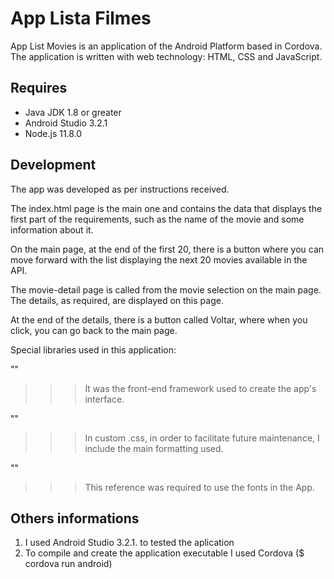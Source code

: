 # App Lista Filmes

App List Movies is an application of the Android Platform based in Cordova. The application is written with web technology: HTML, CSS and JavaScript.



## Requires

- Java JDK 1.8 or greater
- Android Studio 3.2.1
- Node.js 11.8.0



## Development

The app was developed as per instructions received.

The index.html page is the main one and contains the data that displays the first part of the requirements, such as the name of the movie and some information about it.

On the main page, at the end of the first 20, there is a button where you can move forward with the list displaying the next 20 movies available in the API.

The movie-detail page is called from the movie selection on the main page. The details, as required, are displayed on this page.

At the end of the details, there is a button called Voltar, where when you click, you can go back to the main page.

Special libraries used in this application:

"<link rel="stylesheet" href="https://stackpath.bootstrapcdn.com/bootstrap/4.2.1/css/bootstrap.min.css" />"
>>> It was the front-end framework used to create the app's interface.

"<link rel="stylesheet" href="css/custom.css" />"
>>> In custom .css, in order to facilitate future maintenance, I include the main formatting used.

"<link href="https://fonts.googleapis.com/css?family=Coiny|Sarabun" rel="stylesheet" />"
>>> This reference was required to use the fonts in the App.



## Others informations

1. I used Android Studio 3.2.1. to tested the aplication
2. To compile and create the application executable I used Cordova ($ cordova run android)

